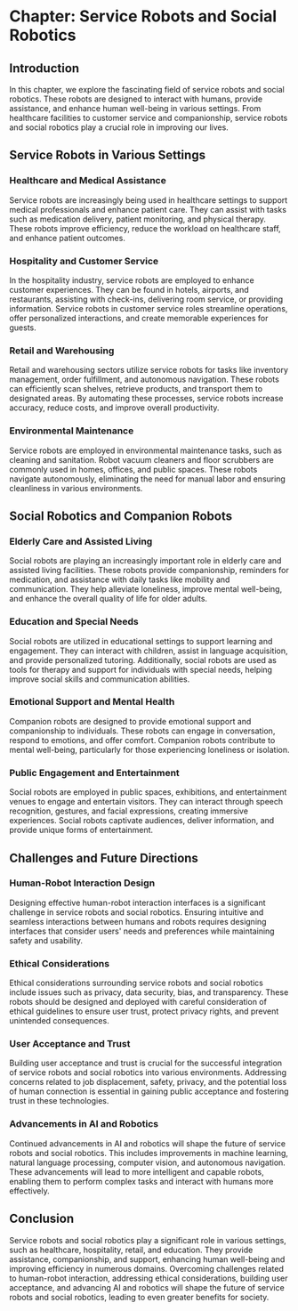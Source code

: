 Chapter: Service Robots and Social Robotics
===========================================

Introduction
------------

In this chapter, we explore the fascinating field of service robots and social robotics. These robots are designed to interact with humans, provide assistance, and enhance human well-being in various settings. From healthcare facilities to customer service and companionship, service robots and social robotics play a crucial role in improving our lives.

Service Robots in Various Settings
----------------------------------

### Healthcare and Medical Assistance

Service robots are increasingly being used in healthcare settings to support medical professionals and enhance patient care. They can assist with tasks such as medication delivery, patient monitoring, and physical therapy. These robots improve efficiency, reduce the workload on healthcare staff, and enhance patient outcomes.

### Hospitality and Customer Service

In the hospitality industry, service robots are employed to enhance customer experiences. They can be found in hotels, airports, and restaurants, assisting with check-ins, delivering room service, or providing information. Service robots in customer service roles streamline operations, offer personalized interactions, and create memorable experiences for guests.

### Retail and Warehousing

Retail and warehousing sectors utilize service robots for tasks like inventory management, order fulfillment, and autonomous navigation. These robots can efficiently scan shelves, retrieve products, and transport them to designated areas. By automating these processes, service robots increase accuracy, reduce costs, and improve overall productivity.

### Environmental Maintenance

Service robots are employed in environmental maintenance tasks, such as cleaning and sanitation. Robot vacuum cleaners and floor scrubbers are commonly used in homes, offices, and public spaces. These robots navigate autonomously, eliminating the need for manual labor and ensuring cleanliness in various environments.

Social Robotics and Companion Robots
------------------------------------

### Elderly Care and Assisted Living

Social robots are playing an increasingly important role in elderly care and assisted living facilities. These robots provide companionship, reminders for medication, and assistance with daily tasks like mobility and communication. They help alleviate loneliness, improve mental well-being, and enhance the overall quality of life for older adults.

### Education and Special Needs

Social robots are utilized in educational settings to support learning and engagement. They can interact with children, assist in language acquisition, and provide personalized tutoring. Additionally, social robots are used as tools for therapy and support for individuals with special needs, helping improve social skills and communication abilities.

### Emotional Support and Mental Health

Companion robots are designed to provide emotional support and companionship to individuals. These robots can engage in conversation, respond to emotions, and offer comfort. Companion robots contribute to mental well-being, particularly for those experiencing loneliness or isolation.

### Public Engagement and Entertainment

Social robots are employed in public spaces, exhibitions, and entertainment venues to engage and entertain visitors. They can interact through speech recognition, gestures, and facial expressions, creating immersive experiences. Social robots captivate audiences, deliver information, and provide unique forms of entertainment.

Challenges and Future Directions
--------------------------------

### Human-Robot Interaction Design

Designing effective human-robot interaction interfaces is a significant challenge in service robots and social robotics. Ensuring intuitive and seamless interactions between humans and robots requires designing interfaces that consider users' needs and preferences while maintaining safety and usability.

### Ethical Considerations

Ethical considerations surrounding service robots and social robotics include issues such as privacy, data security, bias, and transparency. These robots should be designed and deployed with careful consideration of ethical guidelines to ensure user trust, protect privacy rights, and prevent unintended consequences.

### User Acceptance and Trust

Building user acceptance and trust is crucial for the successful integration of service robots and social robotics into various environments. Addressing concerns related to job displacement, safety, privacy, and the potential loss of human connection is essential in gaining public acceptance and fostering trust in these technologies.

### Advancements in AI and Robotics

Continued advancements in AI and robotics will shape the future of service robots and social robotics. This includes improvements in machine learning, natural language processing, computer vision, and autonomous navigation. These advancements will lead to more intelligent and capable robots, enabling them to perform complex tasks and interact with humans more effectively.

Conclusion
----------

Service robots and social robotics play a significant role in various settings, such as healthcare, hospitality, retail, and education. They provide assistance, companionship, and support, enhancing human well-being and improving efficiency in numerous domains. Overcoming challenges related to human-robot interaction, addressing ethical considerations, building user acceptance, and advancing AI and robotics will shape the future of service robots and social robotics, leading to even greater benefits for society.
